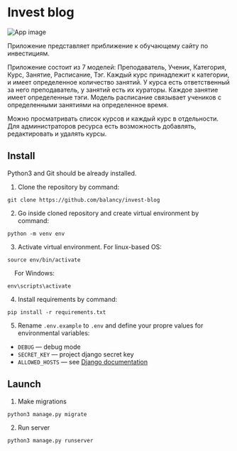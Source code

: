 # Invest blog

![App image](https://i.ibb.co/BzxPhjH/investblog.png)

Приложение представляет приближение к обучающему сайту по инвестициям.

Приложение состоит из 7 моделей: Преподаватель, Ученик, Категория, Курс, Занятие, Расписание, Тэг.
Каждый курс принадлежит к категории, и имеет определенное количество занятий. 
У курса есть ответственный за него преподаватель, у занятий есть их кураторы. Каждое занятие имеет 
определенные тэги. Модель расписание связывает учеников с определенными занятиями на определенное время.

Можно просматривать список курсов и каждый курс в отдельности. Для администраторов ресурса
есть возможность добавлять, редактировать и удалять курсы.

## Install

Python3 and Git should be already installed. 

1. Clone the repository by command:
```console
git clone https://github.com/balancy/invest-blog
```

2. Go inside cloned repository and create virtual environment by command:
```console
python -m venv env
```

3. Activate virtual environment. For linux-based OS:
```console
source env/bin/activate
```
&nbsp;&nbsp;&nbsp;
For Windows:
```console
env\scripts\activate
```

4. Install requirements by command:
```console
pip install -r requirements.txt
```

5. Rename `.env.example` to `.env` and define your propre values for environmental variables:

- `DEBUG` — debug mode
- `SECRET_KEY` — project django secret key
- `ALLOWED_HOSTS` — see [Django documentation](https://docs.djangoproject.com/en/3.1/ref/settings/#allowed-hosts)

## Launch

1. Make migrations
```console
python3 manage.py migrate
```

2. Run server
```console
python3 manage.py runserver
```